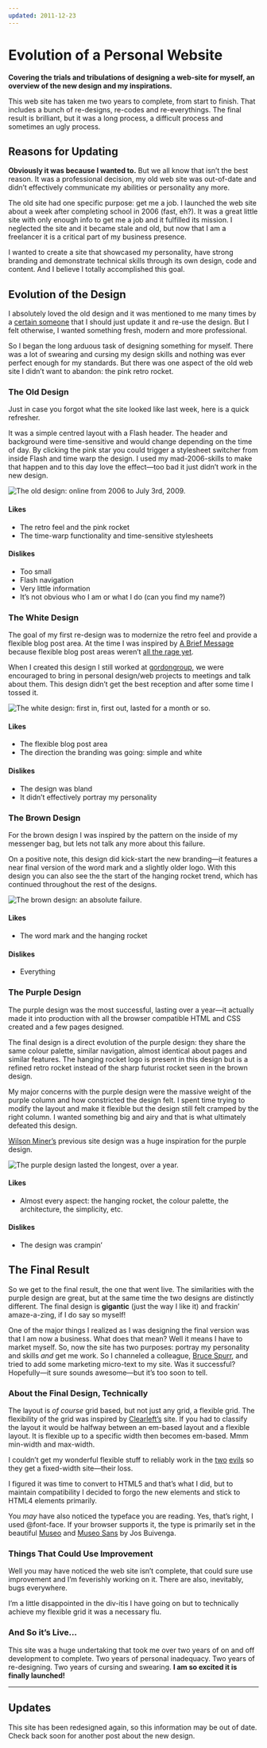 ```yaml
---
updated: 2011-12-23
---
```


# Evolution of a Personal Website

**Covering the trials and tribulations of designing a web-site for myself, an overview of the new design and my inspirations.**

This web site has taken me two years to complete, from start to finish. That includes a bunch of re-designs, re-codes and re-everythings. The final result is brilliant, but it was a long process, a difficult process and sometimes an ugly process.

## Reasons for Updating

**Obviously it was because I wanted to.** But we all know that isn’t the best reason. It was a professional decision, my old web site was out-of-date and didn’t effectively communicate my abilities or personality any more.

The old site had one specific purpose: get me a job. I launched the web site about a week after completing school in 2006 (fast, eh?). It was a great little site with only enough info to get me a job and it fulfilled its mission. I neglected the site and it became stale and old, but now that I am a freelancer it is a critical part of my business presence.

I wanted to create a site that showcased my personality, have strong branding and demonstrate technical skills through its own design, code and content. And I believe I totally accomplished this goal.

## Evolution of the Design

I absolutely loved the old design and it was mentioned to me many times by a [certain someone](http://lizkerrison.ca) that I should just update it and re-use the design. But I felt otherwise, I wanted something fresh, modern and more professional.

So I began the long arduous task of designing something for myself. There was a lot of swearing and cursing my design skills and nothing was ever perfect enough for my standards. But there was one aspect of the old web site I didn’t want to abandon: the pink retro rocket.

### The Old Design

Just in case you forgot what the site looked like last week, here is a quick refresher.

It was a simple centred layout with a Flash header. The header and background were time-sensitive and would change depending on the time of day. By clicking the pink star you could trigger a stylesheet switcher from inside Flash and time warp the design. I used my mad-2006-skills to make that happen and to this day love the effect—too bad it just didn’t work in the new design.

![The old design: online from 2006 to July 3<sup>rd</sup>, 2009.](evolution/old-site.jpg)

#### Likes

- The retro feel and the pink rocket
- The time-warp functionality and time-sensitive stylesheets

#### Dislikes

- Too small
- Flash navigation
- Very little information
- It’s not obvious who I am or what I do (can you find my name?)

### The White Design

The goal of my first re-design was to modernize the retro feel and provide a flexible blog post area. At the time I was inspired by [A Brief Message](http://abriefmessage.com/) because flexible blog post areas weren’t [all the rage yet](http://jasonsantamaria.com/).

When I created this design I still worked at [gordongroup](http://gordongroup.com), we were encouraged to bring in personal design/web projects to meetings and talk about them. This design didn’t get the best reception and after some time I tossed it.

![The white design: first in, first out, lasted for a month or so.](evolution/white.jpg)

#### Likes

- The flexible blog post area
- The direction the branding was going: simple and white

#### Dislikes

- The design was bland
- It didn’t effectively portray my personality

### The Brown Design

For the brown design I was inspired by the pattern on the inside of my messenger bag, but lets not talk any more about this failure.

On a positive note, this design did kick-start the new branding—it features a near final version of the word mark and a slightly older logo. With this design you can also see the the start of the hanging rocket trend, which has continued throughout the rest of the designs.

![The brown design: an absolute failure.](evolution/brown.jpg "Dark brown background with vertical strips. Navigation is contained in pink boxes.")

#### Likes

- The word mark and the hanging rocket

#### Dislikes

- Everything

### The Purple Design

The purple design was the most successful, lasting over a year—it actually made it into production with all the browser compatible HTML and CSS created and a few pages designed.

The final design is a direct evolution of the purple design: they share the same colour palette, similar navigation, almost identical about pages and similar features. The hanging rocket logo is present in this design but is a refined retro rocket instead of the sharp futurist rocket seen in the brown design.

My major concerns with the purple design were the massive weight of the purple column and how constricted the design felt. I spent time trying to modify the layout and make it flexible but the design still felt cramped by the right column. I wanted something big and airy and that is what ultimately defeated this design.

[Wilson Miner’s](http://www.wilsonminer.com/) previous site design was a huge inspiration for the purple design.

![The purple design lasted the longest, over a year.](evolution/purple.jpg "Purple background with a white column and deep purple column. Design is very boxy and includes the hanging rocket.")

#### Likes

- Almost every aspect: the hanging rocket, the colour palette, the architecture, the simplicity, etc.

#### Dislikes

- The design was crampin’

## The Final Result

So we get to the final result, the one that went live. The similarities with the purple design are great, but at the same time the two designs are distinctly different. The final design is **gigantic** (just the way I like it) and frackin’ amaze-a-zing, if I do say so myself!

One of the major things I realized as I was designing the final version was that I am now a business. What does that mean? Well it means I have to market myself. So, now the site has two purposes: portray my personality and skills *and* get me work. So I channeled a colleague, [Bruce Spurr](http://www.linkedin.com/in/webofimpact), and tried to add some marketing micro-text to my site. Was it successful? Hopefully—it sure sounds awesome—but it’s too soon to tell.

### About the Final Design, Technically

The layout is *of course* grid based, but not just any grid, a flexible grid. The flexibility of the grid was inspired by [Clearleft’s](http://clearleft.com) site. If you had to classify the layout it would be halfway between an em-based layout and a flexible layout. It is flexible up to a specific width then becomes em-based. Mmm min-width and max-width.

I couldn’t get my wonderful flexible stuff to reliably work in the [two](http://en.wikipedia.org/wiki/Internet_Explorer#Internet_Explorer_6) [evils](http://en.wikipedia.org/wiki/Internet_Explorer#Internet_Explorer_7) so they get a fixed-width site—their loss.

I figured it was time to convert to HTML5 and that’s what I did, but to maintain compatibility I decided to forgo the new elements and stick to HTML4 elements primarily.

You *may* have also noticed the typeface you are reading. Yes, that’s right, I used @font-face. If your browser supports it, the type is primarily set in the beautiful [Museo](http://www.josbuivenga.demon.nl/museo.html) and [Museo Sans](http://www.josbuivenga.demon.nl/museosans.html) by Jos Buivenga.

### Things That Could Use Improvement

Well you may have noticed the web site isn’t complete, that could sure use improvement and I’m feverishly working on it. There are also, inevitably, bugs everywhere.

I’m a little disappointed in the div-itis I have going on but to technically achieve my flexible grid it was a necessary flu.

### And So it’s Live…

This site was a huge undertaking that took me over two years of on and off development to complete. Two years of personal inadequacy. Two years of re-designing. Two years of cursing and swearing. **I am so excited it is finally launched!**

---

## Updates

This site has been redesigned again, so this information may be out of date. Check back soon for another post about the new design.
